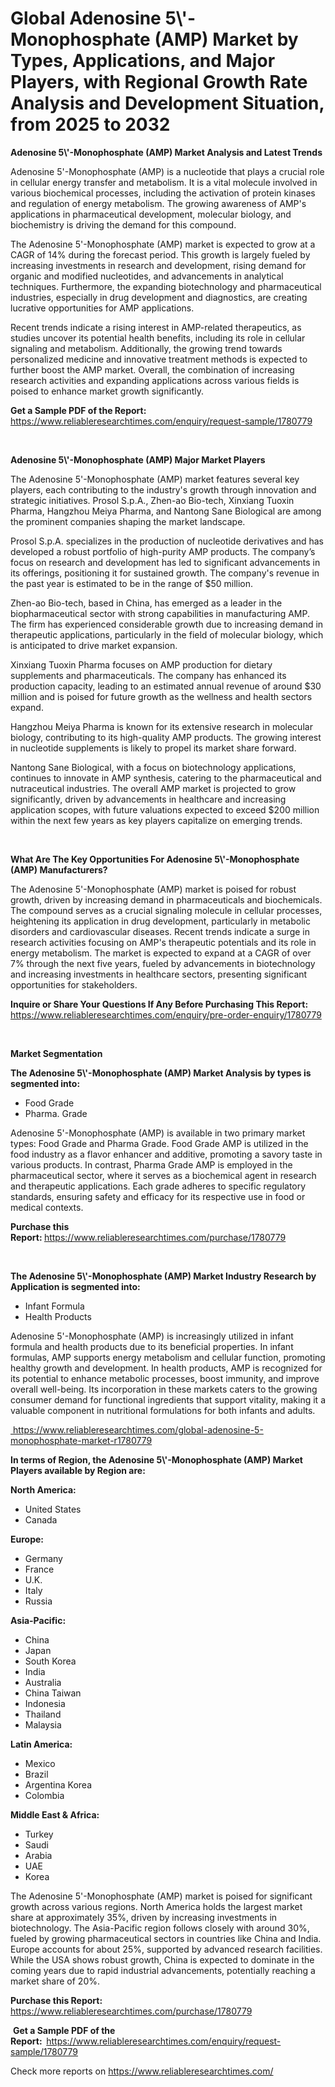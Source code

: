 <p><h1>Global Adenosine 5\'-Monophosphate (AMP) Market by Types, Applications, and Major Players, with Regional Growth Rate Analysis and Development Situation, from 2025 to 2032</h1></p><p><strong>Adenosine 5\'-Monophosphate (AMP) Market Analysis and Latest Trends</strong></p>
<p><p>Adenosine 5'-Monophosphate (AMP) is a nucleotide that plays a crucial role in cellular energy transfer and metabolism. It is a vital molecule involved in various biochemical processes, including the activation of protein kinases and regulation of energy metabolism. The growing awareness of AMP's applications in pharmaceutical development, molecular biology, and biochemistry is driving the demand for this compound.</p><p>The Adenosine 5'-Monophosphate (AMP) market is expected to grow at a CAGR of 14% during the forecast period. This growth is largely fueled by increasing investments in research and development, rising demand for organic and modified nucleotides, and advancements in analytical techniques. Furthermore, the expanding biotechnology and pharmaceutical industries, especially in drug development and diagnostics, are creating lucrative opportunities for AMP applications.</p><p>Recent trends indicate a rising interest in AMP-related therapeutics, as studies uncover its potential health benefits, including its role in cellular signaling and metabolism. Additionally, the growing trend towards personalized medicine and innovative treatment methods is expected to further boost the AMP market. Overall, the combination of increasing research activities and expanding applications across various fields is poised to enhance market growth significantly.</p></p>
<p><strong>Get a Sample PDF of the Report:&nbsp;</strong> <a href="https://www.reliableresearchtimes.com/enquiry/request-sample/1780779?utm_campaign=3518&utm_medium=2&utm_source=Github&utm_content=ia&utm_term=25032025&utm_id=adenosine-5-monophosphate-amp">https://www.reliableresearchtimes.com/enquiry/request-sample/1780779</a></p>
<p>&nbsp;</p>
<p><strong>Adenosine 5\'-Monophosphate (AMP) Major Market Players</strong></p>
<p><p>The Adenosine 5'-Monophosphate (AMP) market features several key players, each contributing to the industry's growth through innovation and strategic initiatives. Prosol S.p.A., Zhen-ao Bio-tech, Xinxiang Tuoxin Pharma, Hangzhou Meiya Pharma, and Nantong Sane Biological are among the prominent companies shaping the market landscape.</p><p>Prosol S.p.A. specializes in the production of nucleotide derivatives and has developed a robust portfolio of high-purity AMP products. The company’s focus on research and development has led to significant advancements in its offerings, positioning it for sustained growth. The company's revenue in the past year is estimated to be in the range of $50 million.</p><p>Zhen-ao Bio-tech, based in China, has emerged as a leader in the biopharmaceutical sector with strong capabilities in manufacturing AMP. The firm has experienced considerable growth due to increasing demand in therapeutic applications, particularly in the field of molecular biology, which is anticipated to drive market expansion.</p><p>Xinxiang Tuoxin Pharma focuses on AMP production for dietary supplements and pharmaceuticals. The company has enhanced its production capacity, leading to an estimated annual revenue of around $30 million and is poised for future growth as the wellness and health sectors expand.</p><p>Hangzhou Meiya Pharma is known for its extensive research in molecular biology, contributing to its high-quality AMP products. The growing interest in nucleotide supplements is likely to propel its market share forward.</p><p>Nantong Sane Biological, with a focus on biotechnology applications, continues to innovate in AMP synthesis, catering to the pharmaceutical and nutraceutical industries. The overall AMP market is projected to grow significantly, driven by advancements in healthcare and increasing application scopes, with future valuations expected to exceed $200 million within the next few years as key players capitalize on emerging trends.</p></p>
<p>&nbsp;</p>
<p><strong>What Are The Key Opportunities For Adenosine 5\'-Monophosphate (AMP) Manufacturers?</strong></p>
<p><p>The Adenosine 5'-Monophosphate (AMP) market is poised for robust growth, driven by increasing demand in pharmaceuticals and biochemicals. The compound serves as a crucial signaling molecule in cellular processes, heightening its application in drug development, particularly in metabolic disorders and cardiovascular diseases. Recent trends indicate a surge in research activities focusing on AMP's therapeutic potentials and its role in energy metabolism. The market is expected to expand at a CAGR of over 7% through the next five years, fueled by advancements in biotechnology and increasing investments in healthcare sectors, presenting significant opportunities for stakeholders.</p></p>
<p><strong>Inquire or Share Your Questions If Any Before Purchasing This Report:</strong> <a href="https://www.reliableresearchtimes.com/enquiry/pre-order-enquiry/1780779?utm_campaign=3518&utm_medium=2&utm_source=Github&utm_content=ia&utm_term=25032025&utm_id=adenosine-5-monophosphate-amp">https://www.reliableresearchtimes.com/enquiry/pre-order-enquiry/1780779</a></p>
<p>&nbsp;</p>
<p><strong>Market Segmentation</strong></p>
<p><strong>The Adenosine 5\'-Monophosphate (AMP) Market Analysis by types is segmented into:</strong></p>
<p><ul><li>Food Grade</li><li>Pharma. Grade</li></ul></p>
<p><p>Adenosine 5'-Monophosphate (AMP) is available in two primary market types: Food Grade and Pharma Grade. Food Grade AMP is utilized in the food industry as a flavor enhancer and additive, promoting a savory taste in various products. In contrast, Pharma Grade AMP is employed in the pharmaceutical sector, where it serves as a biochemical agent in research and therapeutic applications. Each grade adheres to specific regulatory standards, ensuring safety and efficacy for its respective use in food or medical contexts.</p></p>
<p><strong>Purchase this Report:&nbsp;</strong><a href="https://www.reliableresearchtimes.com/purchase/1780779?utm_campaign=3518&utm_medium=2&utm_source=Github&utm_content=ia&utm_term=25032025&utm_id=adenosine-5-monophosphate-amp">https://www.reliableresearchtimes.com/purchase/1780779</a></p>
<p>&nbsp;</p>
<p><strong>The Adenosine 5\'-Monophosphate (AMP) Market Industry Research by Application is segmented into:</strong></p>
<p><ul><li>Infant Formula</li><li>Health Products</li></ul></p>
<p><p>Adenosine 5'-Monophosphate (AMP) is increasingly utilized in infant formula and health products due to its beneficial properties. In infant formulas, AMP supports energy metabolism and cellular function, promoting healthy growth and development. In health products, AMP is recognized for its potential to enhance metabolic processes, boost immunity, and improve overall well-being. Its incorporation in these markets caters to the growing consumer demand for functional ingredients that support vitality, making it a valuable component in nutritional formulations for both infants and adults.</p></p>
<p><a href="https://www.reliableresearchtimes.com/global-adenosine-5-monophosphate-market-r1780779?utm_campaign=3518&utm_medium=2&utm_source=Github&utm_content=ia&utm_term=25032025&utm_id=adenosine-5-monophosphate-amp">&nbsp;https://www.reliableresearchtimes.com/global-adenosine-5-monophosphate-market-r1780779</a></p>
<p><strong>In terms of Region, the Adenosine 5\'-Monophosphate (AMP) Market Players available by Region are:</strong></p>
<p>
    <p> <strong> North America: </strong>
        <ul>
            <li>United States</li>
            <li>Canada</li>
        </ul>
        </p> 
    <p> <strong> Europe: </strong>
        <ul>
            <li>Germany</li>
            <li>France</li>
            <li>U.K.</li>
            <li>Italy</li>
            <li>Russia</li>
        </ul>
        </p> 
    <p> <strong> Asia-Pacific: </strong>
        <ul>
            <li>China</li>
            <li>Japan</li>
            <li>South Korea</li>
            <li>India</li>
            <li>Australia</li>
            <li>China Taiwan</li>
            <li>Indonesia</li>
            <li>Thailand</li>
            <li>Malaysia</li>
        </ul>
        </p> 
    <p> <strong> Latin America: </strong>
        <ul>
            <li>Mexico</li>
            <li>Brazil</li>
            <li>Argentina Korea</li>
            <li>Colombia</li>
        </ul>
        </p> 
    <p> <strong> Middle East & Africa: </strong>
        <ul>
            <li>Turkey</li>
            <li>Saudi</li>
            <li>Arabia</li>
            <li>UAE</li>
            <li>Korea</li>
        </ul>
    </p>
    </p>
<p><p>The Adenosine 5'-Monophosphate (AMP) market is poised for significant growth across various regions. North America holds the largest market share at approximately 35%, driven by increasing investments in biotechnology. The Asia-Pacific region follows closely with around 30%, fueled by growing pharmaceutical sectors in countries like China and India. Europe accounts for about 25%, supported by advanced research facilities. While the USA shows robust growth, China is expected to dominate in the coming years due to rapid industrial advancements, potentially reaching a market share of 20%.</p></p>
<p><strong>Purchase this Report: </strong><a href="https://www.reliableresearchtimes.com/purchase/1780779?utm_campaign=3518&utm_medium=2&utm_source=Github&utm_content=ia&utm_term=25032025&utm_id=adenosine-5-monophosphate-amp">https://www.reliableresearchtimes.com/purchase/1780779</a></p>
<p>&nbsp;<strong>Get a Sample PDF of the Report:&nbsp;&nbsp;</strong><a href="https://www.reliableresearchtimes.com/enquiry/request-sample/1780779?utm_campaign=3518&utm_medium=2&utm_source=Github&utm_content=ia&utm_term=25032025&utm_id=adenosine-5-monophosphate-amp">https://www.reliableresearchtimes.com/enquiry/request-sample/1780779</a></p>
<p><strong></strong></p>
<p>Check more reports on <a href="https://www.reliableresearchtimes.com/?utm_campaign=3518&utm_medium=2&utm_source=Github&utm_content=ia&utm_term=25032025&utm_id=adenosine-5-monophosphate-amp">https://www.reliableresearchtimes.com/</a></p>